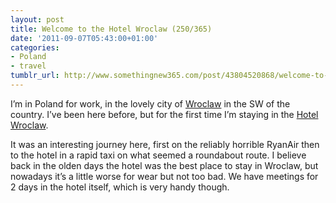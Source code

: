 ```yaml
---
layout: post
title: Welcome to the Hotel Wroclaw (250/365)
date: '2011-09-07T05:43:00+01:00'
categories:
- Poland
- travel
tumblr_url: http://www.somethingnew365.com/post/43804520868/welcome-to-the-hotel-wroclaw-250365
---
```

I’m in Poland for work, in the lovely city of [Wroclaw](http://www.bing.com/maps/default.aspx?encType=1&where1=Wroclaw%2c+Poland&cp=51.121243~17.042704&qpvt=wroclaw) in the SW of the country. I’ve been here before, but for the first time I’m staying in the [Hotel Wroclaw](http://www.wroclaw-online.eu/38,orbis-hotel.php).

It was an interesting journey here, first on the reliably horrible RyanAir then to the hotel in a rapid taxi on what seemed a roundabout route. I believe back in the olden days the hotel was the best place to stay in Wroclaw, but nowadays it’s a little worse for wear but not too bad. We have meetings for 2 days in the hotel itself, which is very handy though.
